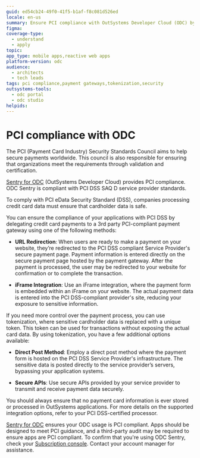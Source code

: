 ```yaml
---
guid: ed54cb24-49f0-41f5-b1af-f8c081d526ed
locale: en-us
summary: Ensure PCI compliance with OutSystems Developer Cloud (ODC) by using secure payment gateways, iFrame, URL redirection, and tokenization.
figma: 
coverage-type:
  - understand
  - apply
topic:
app_type: mobile apps,reactive web apps
platform-version: odc
audience:
  - architects
  - tech leads
tags: pci compliance,payment gateways,tokenization,security
outsystems-tools:
  - odc portal
  - odc studio
helpids: 
---
```


# PCI compliance with ODC

The PCI (Payment Card Industry) Security Standards Council aims to help secure payments worldwide. This council is also responsible for ensuring that organizations meet the requirements through validation and certification.

[Sentry for ODC](https://www.outsystems.com/low-code-platform/security/sentry/) (OutSystems Developer Cloud) provides PCI compliance. ODC Sentry is compliant with PCI DSS SAQ D service provider standards.

To comply with PCI eData Security Standard (DSS), companies processing credit card data must ensure that cardholder data is safe.

You can ensure the compliance of your applications with PCI DSS by delegating credit card payments to a 3rd party PCI-compliant payment gateway using one of the following methods:

* **URL Redirection**:  When users are ready to make a payment on your website, they’re redirected to the PCI DSS compliant Service Provider's secure payment page. Payment information is entered directly on the secure payment page hosted by the payment gateway. After the payment is processed, the user may be redirected to your website for confirmation or to complete the transaction.  
    
* **iFrame Integration**:  Use an iFrame integration, where the payment form is embedded within an iFrame on your website. The actual payment data is entered into the PCI DSS-compliant provider's site, reducing your exposure to sensitive information.

If you need more control over the payment process, you can use tokenization, where sensitive cardholder data is replaced with a unique token. This token can be used for transactions without exposing the actual card data. By using tokenization, you have a few additional options available:

* **Direct Post Method**: Employ a direct post method where the payment form is hosted on the PCI DSS Service Provider's infrastructure. The sensitive data is posted directly to the service provider’s servers, bypassing your application systems.  
    
* **Secure APIs**: Use secure APIs provided by your service provider to transmit and receive payment data securely.

You should always ensure that no payment card information is ever stored or processed in OutSystems applications. For more details on the supported integration options, refer to your PCI DSS-certified processor.

[Sentry for ODC](https://www.outsystems.com/low-code-platform/security/sentry/) ensures your ODC usage is PCI compliant. Apps should be designed to meet PCI guidance, and a third-party audit may be required to ensure apps are PCI compliant. To confirm that you're using ODC Sentry, check your [Subscription console](../manage-platform-app-lifecycle/subscription-console.md). Contact your account manager for assistance.
